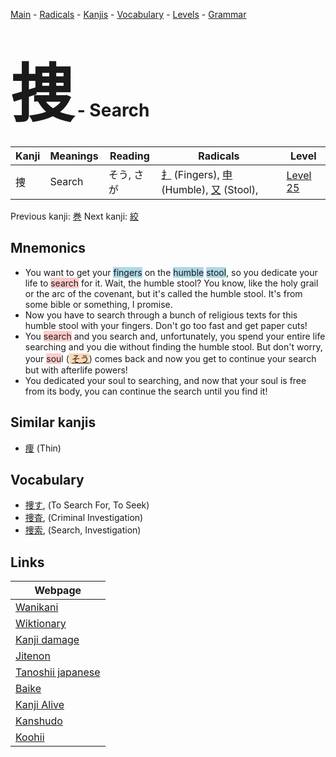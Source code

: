 <style> bigfont {font-size: 100px}</style>
[Main](../index.md) -
[Radicals](../radicals.md) -
[Kanjis](../kanjis.md) -
[Vocabulary](../vocabulary.md) -
[Levels](../levels.md) -
[Grammar](../grammar.md)
# <bigfont> 捜</bigfont> - Search 

| Kanji | Meanings | Reading | Radicals | Level |
| --- | --- | --- | --- | --- |
| 捜 | Search | そう, さが | [扌](../radicals/扌.md) (Fingers), [申](../radicals/申.md) (Humble), [又](../radicals/又.md) (Stool),  | [Level 25](../levels/wk_level25.md) |

Previous kanji: [巻](巻.md) Next kanji: [絞](絞.md) 

## Mnemonics
 * You want to get your <span style="background-color:#ADD8E6"> fingers</span> on the <span style="background-color:#ADD8E6"> humble</span> <span style="background-color:#ADD8E6"> stool</span>, so you dedicate your life to <span style="background-color:#ffcccb"> search</span> for it. Wait, the humble stool? You know, like the holy grail or the arc of the covenant, but it's called the humble stool. It's from some bible or something, I promise.
* Now you have to search through a bunch of religious texts for this humble stool with your fingers. Don't go too fast and get paper cuts!
* You <span style="background-color:#ffcccb"> search</span> and you search and, unfortunately, you spend your entire life searching and you die without finding the humble stool. But don't worry, your <span style="background-color:#ffcccb"> sou</span>l (<span style="background-color:#fed8b1"> [そう](https://jisho.org/search/そう)</span>) comes back and now you get to continue your search but with afterlife powers!
* You dedicated your soul to searching, and now that your soul is free from its body, you can continue the search until you find it!


## Similar kanjis
 * [痩](痩.md) (Thin)


## Vocabulary
 * [捜す](../vocabulary/捜.md), (To Search For, To Seek)
* [捜査](../vocabulary/捜.md), (Criminal Investigation)
* [捜索](../vocabulary/捜.md), (Search, Investigation)



## Links 

| Webpage |
| --- |
| [Wanikani          ](https://www.wanikani.com/kanji/捜) |
| [Wiktionary        ](https://en.wiktionary.org/wiki/捜) |
| [Kanji damage      ](http://www.kanjidamage.com/kanji/search?utf8=✓&q=捜) |
| [Jitenon           ](https://jitenon.com/kanji/捜) |
| [Tanoshii japanese ](https://www.tanoshiijapanese.com/dictionary/kanji.cfm?k=捜) |
| [Baike             ](https://baike.baidu.com/item/捜) |
| [Kanji Alive       ](https://app.kanjialive.com/捜) |
| [Kanshudo          ](https://www.kanshudo.com/searchmn?q=捜) |
| [Koohii            ](https://kanji.koohii.com/study/kanji/捜) |
